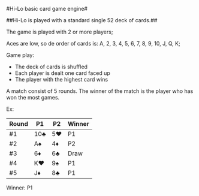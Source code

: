 #Hi-Lo basic card game engine#

##Hi-Lo is played with a standard single 52 deck of cards.##

The game is played with 2 or more players;

Aces are low, so de order of cards is: A, 2, 3, 4, 5, 6, 7, 8, 9, 10, J, Q, K;

Game play:

- The deck of cards is shuffled
- Each player is dealt one card faced up
- The player with the highest card wins

A match consist of 5 rounds. The winner of the match is the player who has won the most games.

Ex:

| Round | P1 | P2 | Winner |
| ----- | --- | --- | ------ |
| #1 | 10♣ | 5♥ |  P1   |
| #2 | A♠ | 4♦ |  P2   |
| #3 | 6♦ | 6♣ |  Draw   |
| #4 | K♥ | 9♠ |  P1   |
| #5 | J♦ | 8♣ |  P1   |

Winner: P1